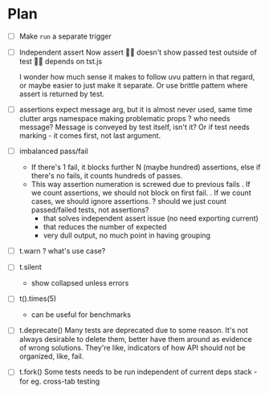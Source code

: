 # Plan

* [ ] Make `run` a separate trigger

* [ ] Independent assert
  Now assert
  👎🏼 doesn't show passed test outside of test
  👎🏼 depends on tst.js

  I wonder how much sense it makes to follow uvu pattern in that regard, or maybe easier to just make it separate.
  Or use brittle pattern where assert is returned by test.

* [ ] assertions expect message arg, but it is almost never used, same time clutter args namespace making problematic props
  ? who needs message? Message is conveyed by test itself, isn't it? Or if test needs marking - it comes first, not last argument.

* [ ] imbalanced pass/fail
  - If there's 1 fail, it blocks further N (maybe hundred) assertions, else if there's no fails, it counts hundreds of passes.
  - This way assertion numeration is screwed due to previous fails
  . If we count assertions, we should not block on first fail.
  . If we count cases, we should ignore assertions.
  ? should we just count passed/failed tests, not assertions?
    + that solves independent assert issue (no need exporting current)
    + that reduces the number of expected
    - very dull output, no much point in having grouping

* [ ] t.warn
  ? what's use case?

* [ ] t.silent
  * show collapsed unless errors

* [ ] t().times(5)
  * can be useful for benchmarks

* [ ] t.deprecate()
  Many tests are deprecated due to some reason. It's not always desirable to delete them, better have them around as evidence of wrong solutions. They're like, indicators of how API should not be organized, like, fail.

* [ ] t.fork()
  Some tests needs to be run independent of current deps stack - for eg. cross-tab testing

